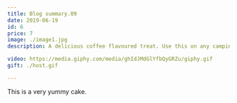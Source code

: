 ```yaml
---
title: Blog summary.09
date: 2019-06-19
id: 6
price: 7
image: ./image1.jpg
description: A delicious coffee flavoured treat. Use this on any camping occasion for maximum warmth. Ideal in temperatures below freezing. Do not use next to a campfire or around stoves.

video: https://media.giphy.com/media/ghIdJMdGlYfbQyGRZu/giphy.gif
gift: ./host.gif

---
```


This is a very yummy cake.
